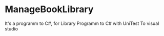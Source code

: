 # ManageBookLibrary
It's a programm to C#, for Library
Programm to C# with UniTest
To visual studio
